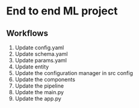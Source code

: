 # End to end ML project

## Workflows

1. Update config.yaml
2. Update schema.yaml
3. Update params.yaml
4. Update entity
5. Update the configuration manager in src config
6. Update the components
7. Update the pipeline
8. Update the main.py
9. Update the app.py
